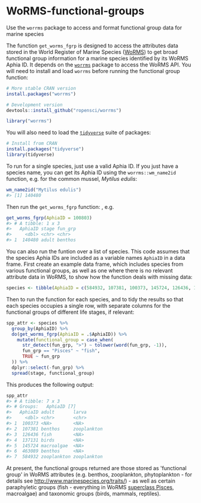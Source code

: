 # WoRMS-functional-groups
Use the `worrms` package to access and format functional group data for marine species

The function `get_worms_fgrp` is designed to access the attributes data stored in the World Register of Marine Species ([WoRMS](https://marinespecies.org)) to get broad functional group information for a marine species identified by its WoRMS Aphia ID. It depends on the [`worrms`](https://github.com/ropensci/worrms) package to access the WoRMS API. You will need to install and load `worrms` before running the functional group function:
```R
# More stable CRAN version
install.packages("worrms")
```
```R
# Development version
devtools::install_github("ropensci/worrms")
```
```R
library("worrms")
```
You will also need to load the [`tidyverse`](https://tidyverse.tidyverse.org) suite of packages:
```R
# Install from CRAN
install.packages("tidyverse")
library(tidyverse)
```
To run for a single species, just use a valid Aphia ID. If you just have a species name, you can get its Aphia ID using the `worrms::wm_name2id` function, e.g. for the common mussel, *Mytilus edulis*:
```R
wm_name2id("Mytilus edulis")
#> [1] 140480
```
Then run the `get_worms_fgrp` function:
, e.g.
```R
get_worms_fgrp(AphiaID = 100803)
#> # A tibble: 1 x 3
#>   AphiaID stage fun_grp
#>     <dbl> <chr> <chr>  
#> 1  140480 adult benthos
```
You can also run the funtion over a list of species. This code assumes that the species Aphia IDs are included as a variable names `AphiaID` in a data frame. First create an example data frame, which includes species from various functional groups, as well as one where there is no relevant attribute data in WoRMS, to show how the function deals with missing data:
```R
species <- tibble(AphiaID = c(584932, 107381, 100373, 145724, 126436, 137131, 463089))
```
Then to run the function for each species, and to tidy the results so that each species occupies a single row, with separate columns for the functional groups of different life stages, if relevant:
```R
spp_attr <- species %>%
  group_by(AphiaID) %>%
  do(get_worms_fgrp(AphiaID = .$AphiaID)) %>%
    mutate(functional_group = case_when(
      str_detect(fun_grp, ">") ~ tolower(word(fun_grp, -1)),
      fun_grp == "Pisces" ~ "fish",
      TRUE ~ fun_grp
  )) %>%
  dplyr::select(-fun_grp) %>%
  spread(stage, functional_group)
```
This produces the following output:
```R
spp_attr
#> # A tibble: 7 x 3
#> # Groups:   AphiaID [7]
#>   AphiaID adult       larva      
#>     <dbl> <chr>       <chr>      
#> 1  100373 <NA>        <NA>       
#> 2  107381 benthos     zooplankton
#> 3  126436 fish        <NA>       
#> 4  137131 birds       <NA>       
#> 5  145724 macroalgae  <NA>       
#> 6  463089 benthos     <NA>       
#> 7  584932 zooplankton zooplankton
```
At present, the functional groups returned are those stored as 'functional group' in WoRMS attributes (e.g. benthos, zooplankton, phytoplankton - for details see http://www.marinespecies.org/traits/) - as well as certain paraphyletic groups (fish - everything in WoRMS [superclass Pisces](http://www.marinespecies.org/aphia.php?p=taxdetails&id=11676), macroalgae) and taxonomic groups (birds, mammals, reptiles).
